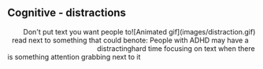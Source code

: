 ## Cognitive - distractions

<div style="text-align:right; display:block; width:50%; float:left">Don't put text you want people to read next to something that could be distracting</div>

<div style="display:block; float:left;">
![Animated gif](images/distraction.gif)
</div>

note:
People with ADHD may have a hard time focusing on text when there is something attention grabbing next to it